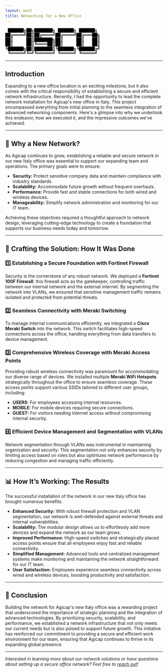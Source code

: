```yaml
---
layout: post
title: Networking for a New Office
---
```


![Cisco Ascii](/assets/cisco.png "cisco ascii")

---

## **Introduction**

Expanding to a new office location is an exciting milestone, but it also comes with the critical responsibility of establishing a secure and efficient network infrastructure. Recently, I had the opportunity to lead the complete network installation for Agicap's new office in Italy. This project encompassed everything from initial planning to the seamless integration of advanced networking components. Here's a glimpse into why we undertook this endeavor, how we executed it, and the impressive outcomes we've achieved.

---

## **🧐 Why a New Network?**

As Agicap continues to grow, establishing a reliable and secure network in our new Italy office was essential to support our expanding team and operations. The primary goals were to ensure:

- **Security:** Protect sensitive company data and maintain compliance with industry standards.
- **Scalability:** Accommodate future growth without frequent overhauls.
- **Performance:** Provide fast and stable connections for both wired and wireless devices.
- **Manageability:** Simplify network administration and monitoring for our IT team.

Achieving these objectives required a thoughtful approach to network design, leveraging cutting-edge technology to create a foundation that supports our business needs today and tomorrow.

---

## **🔧 Crafting the Solution: How It Was Done**

### **1️⃣ Establishing a Secure Foundation with Fortinet Firewall**
Security is the cornerstone of any robust network. We deployed a **Fortinet 100F Firewall**: this firewall acts as the gatekeeper, controlling traffic between our internal network and the external internet. By segmenting the network into VLANs, we ensured that sensitive management traffic remains isolated and protected from potential threats.

### **2️⃣ Seamless Connectivity with Meraki Switching**
To manage internal communications efficiently, we integrated a **Cisco Meraki Switch** into the network. This switch facilitates high-speed connections across the office, handling everything from data transfers to device management.

### **3️⃣ Comprehensive Wireless Coverage with Meraki Access Points**
Providing robust wireless connectivity was paramount for accommodating our diverse range of devices. We installed multiple **Meraki WiFi Hotspots** strategically throughout the office to ensure seamless coverage. These access points support various SSIDs tailored to different user groups, including:

- **USERS:** For employees accessing internal resources.
- **MOBILE:** For mobile devices requiring secure connections.
- **GUEST:** For visitors needing internet access without compromising internal security.

### **4️⃣ Efficient Device Management and Segmentation with VLANs**
Network segmentation through VLANs was instrumental in maintaining organization and security:
This segmentation not only enhances security by limiting access based on roles but also optimizes network performance by reducing congestion and managing traffic efficiently.

---

## **📊 How It’s Working: The Results**

The successful installation of the network in our new Italy office has brought numerous benefits:

- **Enhanced Security:** With robust firewall protection and VLAN segmentation, our network is well-defended against external threats and internal vulnerabilities.
- **Scalability:** The modular design allows us to effortlessly add more devices and expand the network as our team grows.
- **Improved Performance:** High-speed switches and strategically placed access points ensure that all employees enjoy fast and reliable connectivity.
- **Simplified Management:** Advanced tools and centralized management systems make monitoring and maintaining the network straightforward for our IT team.
- **User Satisfaction:** Employees experience seamless connectivity across wired and wireless devices, boosting productivity and satisfaction.

---

## **🏁 Conclusion**

Building the network for Agicap's new Italy office was a rewarding project that underscored the importance of strategic planning and the integration of advanced technologies. By prioritizing security, scalability, and performance, we established a network infrastructure that not only meets our current needs but is also poised to support future growth. This initiative has reinforced our commitment to providing a secure and efficient work environment for our team, ensuring that Agicap continues to thrive in its expanding global presence.

---

*Interested in learning more about our network solutions or have questions about setting up a secure office network? Feel free to [reach out](./contact/)!*
